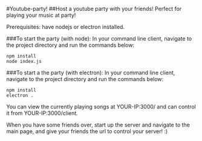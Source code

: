 #Youtube-party!
##Host a youtube party with your friends! Perfect for playing your music at party!

Prerequisites: have nodejs or electron installed.

###To start the party (with node): 
In your command line client, navigate to the project directory and run the commands below:
```
npm install
node index.js
```

###To start a the party (with electron):
In your command line client, navigate to the project directory and run the commands below:
```
npm install
electron .
```

You can view the currently playing songs at YOUR-IP:3000/ and can control it from YOUR-IP:3000/client.

When you have some friends over, start up the server and navigate to the main page, and give your friends the url to control your server! :)
